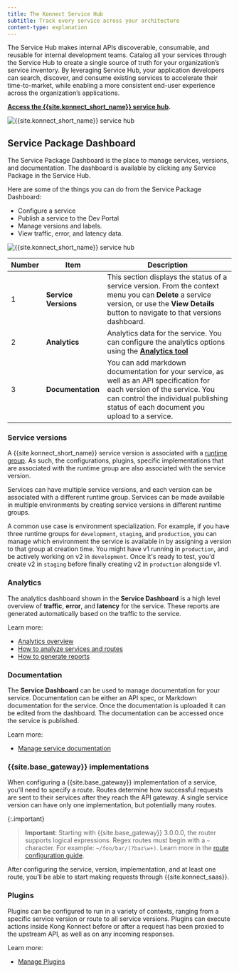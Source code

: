 ```yaml
---
title: The Konnect Service Hub
subtitle: Track every service across your architecture
content-type: explanation
---
```


The Service Hub makes internal APIs discoverable, consumable, and reusable for internal development teams. Catalog all your services through the Service Hub to create a single source of truth for your organization’s service inventory. By leveraging Service Hub, your application developers can search, discover, and consume existing services to accelerate their time-to-market, while enabling a more consistent end-user experience across the organization’s applications.

**[Access the {{site.konnect_short_name}} service hub](https://cloud.konghq.com/us/servicehub).**

![{{site.konnect_short_name}} service hub](/assets/images/docs/konnect/konnect-servicehub.png)




## Service Package Dashboard


The Service Package Dashboard is the place to manage services, versions, and documentation. The dashboard is available by clicking any Service Package in the Service Hub. 

Here are some of the things you can do from the Service Package Dashboard: 

* Configure a service
* Publish a service to the Dev Portal
* Manage versions and labels. 
* View traffic, error, and latency data. 


![{{site.konnect_short_name}} service hub](/assets/images/docs/konnect/konnect-service-package-versions.png)


Number | Item | Description
-------|------|------------
1 | **Service Versions** | This section displays the status of a service version. From the context menu you can **Delete** a service version, or use the **View Details** button to navigate to that versions dashboard. 
2 | **Analytics** | Analytics data for the service. You can configure the analytics options using the [**Analytics tool**](/konnect/analytics/)
3 | **Documentation** | You can add markdown documentation for your service, as well as an API specification for each version of the service. You can control the individual publishing status of each document you upload to a service.



### Service versions

A {{site.konnect_short_name}} service version is associated with a [runtime group](/konnect/runtime-manager/runtime-groups/). As such, the configurations, plugins, specific implementations that are associated with the runtime group are also associated with the service version. 

Services can have multiple service versions, and each version can be associated with a different runtime group. Services can be made available in multiple environments by creating service versions in different runtime groups.

A common use case is environment specialization.
For example, if you have three runtime groups for `development`, `staging`, and
`production`, you can manage which environment the service is available in by
assigning a version to that group at creation time. You might have v1 running
in `production`, and be actively working on v2 in `development`. Once it's
ready to test, you'd create v2 in `staging` before finally creating v2 in
`production` alongside v1.


### Analytics

The analytics dashboard shown in the **Service Dashboard** is a high level overview of **traffic**, **error**, and **latency** for the service. These reports are generated automatically based on the traffic to the service. 

Learn more: 

* [Analytics overview](/konnect/analytics/)
* [How to analyze services and routes](/konnect/analytics/services-and-routes/)
* [How to generate reports](/konnect/analytics/generate-reports/)

### Documentation

The **Service Dashboard** can be used to manage documentation for your service. Documentation can be either an API spec, or Markdown documentation for the service. Once the documentation is uploaded it can be edited from the dashboard. The documentation can be accessed once the service is published.

Learn more: 

* [Manage service documentation](/konnect/servicehub/service-documentation/)

### {{site.base_gateway}} implementations

When configuring a {{site.base_gateway}} implementation of a service, you'll
need to specify a route. Routes determine how successful requests are sent to
their services after they reach the API gateway. A single service version
can have only one implementation, but potentially many routes.

{:.important}
> **Important**: Starting with {{site.base_gateway}} 3.0.0.0, the router supports logical expressions.
Regex routes must begin with a `~` character. For example: `~/foo/bar/(?baz\w+)`.
Learn more in the [route configuration guide](/gateway/latest/key-concepts/routes/expressions/).

After configuring the service, version, implementation, and at least one route,
you’ll be able to start making requests through {{site.konnect_saas}}.

### Plugins

Plugins can be configured to run in a variety of contexts, ranging from a specific service version or route to all service versions. Plugins can execute actions inside Kong Konnect before or after a request has been proxied to the upstream API, as well as on any incoming responses.

Learn more:

* [Manage Plugins](/konnect/servicehub/plugins/)
